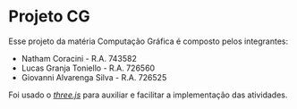 # Projeto CG

Esse projeto da matéria Computação Gráfica é composto pelos integrantes:
* Natham Coracini - R.A. 743582
* Lucas Granja Toniello - R.A.  726560
* Giovanni Alvarenga Silva - R.A. 726525

Foi usado o [*three.js*](https://threejs.org/) para auxiliar e facilitar a implementação das atividades.
